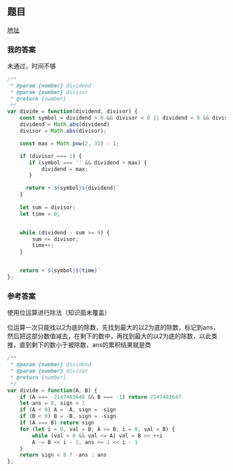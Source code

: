 ## 题目

[地址](https://leetcode.com/problems/divide-two-integers/description/)

### 我的答案

未通过，时间不够

```js
/**
 * @param {number} dividend
 * @param {number} divisor
 * @return {number}
 */
var divide = function(dividend, divisor) {
    const symbol = dividend > 0 && divisor < 0 || dividend < 0 && divisor > 0 ? '-' : '';
    dividend = Math.abs(dividend)
    divisor = Math.abs(divisor);

    const max = Math.pow(2, 31) - 1;

    if (divisor === 1) {
       if (symbol === '' && dividend > max) {
           dividend = max;
       }

      return +`${symbol}${dividend}`
    }
    
    let sum = divisor;
    let time = 0;


    while (dividend - sum >= 0) {
        sum += divisor;
        time++;
    }


    return +`${symbol}${time}`
};
```

### 参考答案

使用位运算进行除法（知识面未覆盖）

位运算一次只能找以2为底的除数，先找到最大的以2为底的除数，标记到ans，
然后把这部分数值减去，在剩下的数中，再找到最大的以2为底的除数，以此类推，直到剩下的数小于被除数，ans的累积结果就是商

```js
/**
 * @param {number} dividend
 * @param {number} divisor
 * @return {number}
 */
var divide = function(A, B) {
    if (A === -2147483648 && B === -1) return 2147483647
    let ans = 0, sign = 1
    if (A < 0) A = -A, sign = -sign
    if (B < 0) B = -B, sign = -sign
    if (A === B) return sign
    for (let i = 0, val = B; A >= B; i = 0, val = B) {
        while (val > 0 && val <= A) val = B << ++i
        A -= B << i - 1, ans += 1 << i - 1
    }
    return sign < 0 ? -ans : ans
};
```